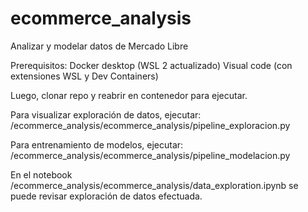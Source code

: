# ecommerce_analysis
Analizar y modelar datos de Mercado Libre

Prerequisitos:
Docker desktop (WSL 2 actualizado)
Visual code (con extensiones WSL y Dev Containers)

Luego, clonar repo y reabrir en contenedor para ejecutar.

Para visualizar exploración de datos, ejecutar:
/ecommerce_analysis/ecommerce_analysis/pipeline_exploracion.py

Para entrenamiento de modelos, ejecutar:
/ecommerce_analysis/ecommerce_analysis/pipeline_modelacion.py

En el notebook /ecommerce_analysis/ecommerce_analysis/data_exploration.ipynb se puede revisar exploración de datos efectuada.
